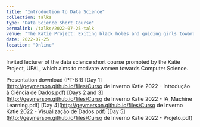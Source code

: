 ```yaml
---
title: "Introduction to Data Science"
collection: talks
type: "Data Science Short Course"
permalink: /talks/2022-07-25-talk
venue: "The Katie Project: Exiting black holes and guiding girls towards Computer Science!"
date: 2022-07-25
location: "Online"
---
```


Invited lecturer of the data science short course promoted by the Katie Project, UFAL, which aims to motivate women towards Computer Science.

Presentation download (PT-BR)
[Day 1](http://geymerson.github.io/files/Curso de Inverno Katie 2022 - Introdução à Ciência de Dados.pdf)
[Days 2 and 3](http://geymerson.github.io/files/Curso de Inverno Katie 2022 - IA_Machine Learning.pdf)
[Day 4](http://geymerson.github.io/files/Curso de Inverno Katie 2022 - Visualização de Dados.pdf)
[Day 5](http://geymerson.github.io/files/Curso de Inverno Katie 2022 - Projeto.pdf)
